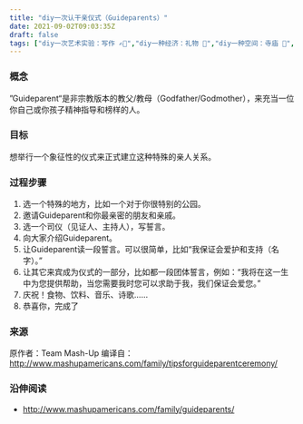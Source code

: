 ```yaml
---
title: "diy一次认干亲仪式（Guideparents）"
date: 2021-09-02T09:03:35Z
draft: false
tags: ["diy一次艺术实验：写作 ✍🏻️","diy一种经济：礼物 🎁","diy一种空间：寺庙 🛐","diy一次艺术实验：戏剧 🎭","diy一种活动：吃 🍱","diy一种感觉：笑 😄","diy一种活动：仪式 🕯️","diy一种活动：🗣️ 诵读","diy一个共同体：多元家庭 👪"]
---
```


### 概念
”Guideparent“是非宗教版本的教父/教母（Godfather/Godmother），来充当一位你自己或你孩子精神指导和榜样的人。 

### 目标
想举行一个象征性的仪式来正式建立这种特殊的亲人关系。

### 过程步骤
1. 选一个特殊的地方，比如一个对于你很特别的公园。
2. 邀请Guideparent和你最亲密的朋友和亲戚。
3. 选一个司仪（见证人、主持人），写誓言。
4. 向大家介绍Guideparent。
5. 让Guideparent读一段誓言。可以很简单，比如“我保证会爱护和支持（名字）。”
6. 让其它来宾成为仪式的一部分，比如都一段团体誓言，例如：“我将在这一生中为您提供帮助，当您需要我时您可以求助于我，我们保证会爱您。”
7. 庆祝！食物、饮料、音乐、诗歌……
8. 恭喜你，完成了

### 来源
原作者：Team Mash-Up 
编译自：http://www.mashupamericans.com/family/tipsforguideparentceremony/

### 沿伸阅读
- http://www.mashupamericans.com/family/guideparents/

